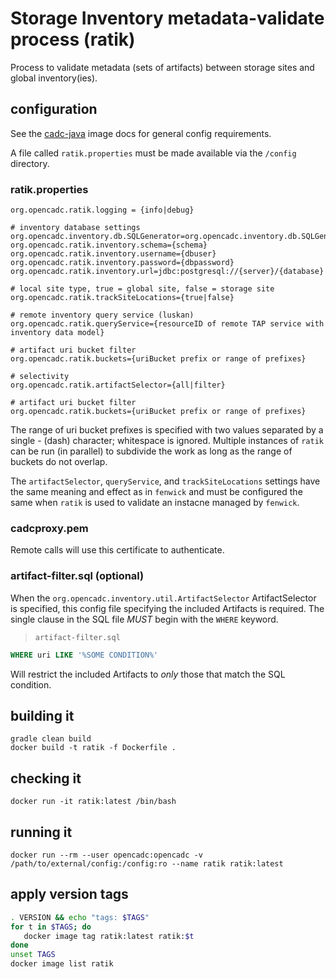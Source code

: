 # Storage Inventory metadata-validate process (ratik)

Process to validate metadata (sets of artifacts) between storage sites and global inventory(ies).

## configuration
See the [cadc-java](https://github.com/opencadc/docker-base/tree/master/cadc-java) image docs for general config requirements.

A file called `ratik.properties` must be made available via the `/config` directory.

### ratik.properties
```
org.opencadc.ratik.logging = {info|debug}

# inventory database settings
org.opencadc.inventory.db.SQLGenerator=org.opencadc.inventory.db.SQLGenerator
org.opencadc.ratik.inventory.schema={schema}
org.opencadc.ratik.inventory.username={dbuser}
org.opencadc.ratik.inventory.password={dbpassword}
org.opencadc.ratik.inventory.url=jdbc:postgresql://{server}/{database}

# local site type, true = global site, false = storage site
org.opencadc.ratik.trackSiteLocations={true|false}

# remote inventory query service (luskan)
org.opencadc.ratik.queryService={resourceID of remote TAP service with inventory data model}

# artifact uri bucket filter
org.opencadc.ratik.buckets={uriBucket prefix or range of prefixes}

# selectivity
org.opencadc.ratik.artifactSelector={all|filter}

# artifact uri bucket filter
org.opencadc.ratik.buckets={uriBucket prefix or range of prefixes}
```

The range of uri bucket prefixes is specified with two values separated by a 
single - (dash) character; whitespace is ignored. Multiple instances of `ratik` 
can be run (in parallel) to subdivide the work as long as the range of buckets 
do not overlap.

The `artifactSelector`, `queryService`, and `trackSiteLocations` settings have the 
same meaning and effect as in `fenwick` and must be configured the same when `ratik` 
is used to validate an instacne managed by `fenwick`.

### cadcproxy.pem
Remote calls will use this certificate to authenticate.

### artifact-filter.sql (optional)
When the `org.opencadc.inventory.util.ArtifactSelector` ArtifactSelector is specified, this config file specifying the included Artifacts is required.
The single clause in the SQL file *MUST* begin with the `WHERE` keyword.

> `artifact-filter.sql`
```sql
WHERE uri LIKE '%SOME CONDITION%'
```

Will restrict the included Artifacts to _only_ those that match the SQL condition.


## building it
```
gradle clean build
docker build -t ratik -f Dockerfile .
```

## checking it
```
docker run -it ratik:latest /bin/bash
```

## running it
```
docker run --rm --user opencadc:opencadc -v /path/to/external/config:/config:ro --name ratik ratik:latest
```

## apply version tags
```bash
. VERSION && echo "tags: $TAGS" 
for t in $TAGS; do
   docker image tag ratik:latest ratik:$t
done
unset TAGS
docker image list ratik
```
